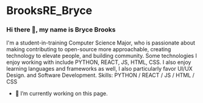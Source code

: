 # BrooksRE_Bryce

### Hi there 👋, my name is Bryce Brooks



I'm a student-in-training Computer Science Major, who is passionate about making contributing to open-source more approachable, creating technology to elevate people, and building community. Some technologies I enjoy working with include PYTHON, REACT, JS, HTML, CSS. I also enjoy learning languages and frameworks as well, I also particularly favor UI/UX Design. and Software Development.
Skills: PYTHON / REACT / JS / HTML / CSS

- 🔭 I’m currently working on this page. 




